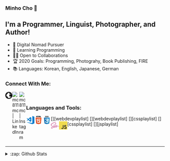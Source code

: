### Minho Cho 🥭

## I'm a Programmer, Linguist, Photographer, and Author!
- 🌴 Digital Nomad Pursuer 
- 🚀 Learning Programming 
- 👊🏼 Open to Collaborations
- 🏆 2020 Goals: Programming, Photograhy, Book Publishing, FIRE
- 📚 Languages: Korean, English, Japanese, German

### Connect With Me:

[<img align="left" alt="minhocho.com" width="22px" src="https://raw.githubusercontent.com/iconic/open-iconic/master/svg/globe.svg" />][website]
[<img align="left" alt="mc811mc | LinkedIn" width="22px" src="https://cdn.jsdelivr.net/npm/simple-icons@v3/icons/linkedin.svg" />][linkedin]
[<img align="left" alt="mc811mc | Instagram" width="22px" src="https://cdn.jsdelivr.net/npm/simple-icons@v3/icons/instagram.svg" />][instagram]

<br />

### Languages and Tools:

[<img align="left" alt="Visual Studio Code" width="26px" src="https://raw.githubusercontent.com/github/explore/80688e429a7d4ef2fca1e82350fe8e3517d3494d/topics/visual-studio-code/visual-studio-code.png" />][webdevplaylist]
[<img align="left" alt="HTML5" width="26px" src="https://raw.githubusercontent.com/github/explore/80688e429a7d4ef2fca1e82350fe8e3517d3494d/topics/html/html.png" />][webdevplaylist]
[<img align="left" alt="CSS3" width="26px" src="https://raw.githubusercontent.com/github/explore/80688e429a7d4ef2fca1e82350fe8e3517d3494d/topics/css/css.png" />][cssplaylist]
[<img align="left" alt="Sass" width="26px" src="https://raw.githubusercontent.com/github/explore/80688e429a7d4ef2fca1e82350fe8e3517d3494d/topics/sass/sass.png" />][cssplaylist]
[<img align="left" alt="JavaScript" width="26px" src="https://raw.githubusercontent.com/github/explore/80688e429a7d4ef2fca1e82350fe8e3517d3494d/topics/javascript/javascript.png" />][jsplaylist]

<br />
<br />

---

<details>
  <summary>:zap: Github Stats</summary>

  <img align="left" alt="mc811mc's Github Stats" src="https://github-readme-stats.codestackr.vercel.app/api?username=mc811mc&show_icons=true&hide_border=true" />

</details>

[website]: https://minhocho.com
[instagram]: https://www.instagram.com/minoooo.jpg/
[linkedin]: https://www.linkedin.com/in/minhocho4/
